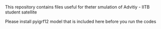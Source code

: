 This repository contains files useful for theter smulation of Advitiy - IITB student satellite

Please install pyigrf12 model that is included here before you run the codes

